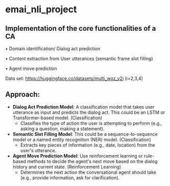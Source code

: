 # emai_nli_project
## Implementation of the core functionalities of a CA
  • Domain identification/ Dialog act prediction

  • Content extraction from User utterances (semantic frame slot filling)

  • Agent move prediction

Data set: https://huggingface.co/datasets/multi_woz_v2i (i=2,3,4)


## Approach:
  - **Dialog Act Prediction Model**: A classification model that takes user utterance as input and predicts the dialog act. This could be an LSTM or Transformer-based model. (Classification)
    - Classifies the type of action the user is attempting to perform (e.g., asking a question, making a statement).    
  - **Semantic Slot Filling Model**: This could be a sequence-to-sequence model or a named entity recognition (NER) model. (Classification)
    - Extracts key pieces of information (e.g., date, location) from the user's utterance.
  - **Agent Move Prediction Model**: Use reinforcement learning or rule-based methods to decide the agent's next move based on the dialog history and current state. (Reinforcement Learning)
    - Determines the next action the conversational agent should take (e.g., provide information, ask for clarification).     
